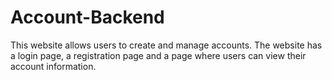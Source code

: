# Account-Backend
This website allows users to create and manage accounts. The website has a login page, a registration page and a page where users can view their account information.
